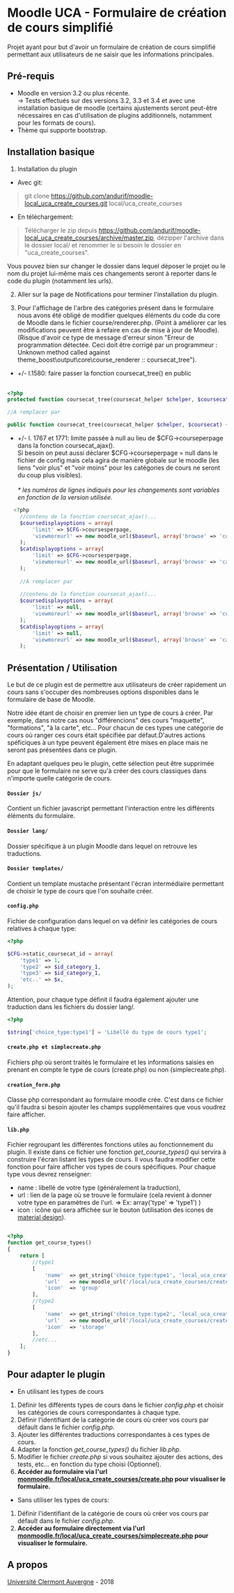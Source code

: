Moodle UCA - Formulaire de création de cours simplifié
==================================
Projet ayant pour but d'avoir un formulaire de création de cours simplifié permettant aux utilisateurs de ne saisir que les informations principales.

Pré-requis
------------
- Moodle en version 3.2 ou plus récente.<br/>
-> Tests effectués sur des versions 3.2, 3.3 et 3.4 et avec une installation basique de moodle (certains ajustements seront peut-être nécessaires en cas d'utilisation de plugins additionnels, notamment pour les formats de cours).
- Thème qui supporte bootstrap.

Installation basique
------------
1. Installation du plugin

- Avec git:
> git clone https://github.com/andurif/moodle-local_uca_create_courses.git local/uca_create_courses

- En téléchargement:
> Télécharger le zip depuis <a href="https://github.com/andurif/moodle-local_uca_create_courses/archive/master.zip">https://github.com/andurif/moodle-local_uca_create_courses/archive/master.zip</a>, dézipper l'archive dans le dossier local/ et renommer le si besoin le dossier en "uca_create_courses".

Vous pouvez bien sur changer le dossier dans lequel déposer le projet ou le nom du projet lui-même mais ces changements seront à reporter dans le code du plugin (notamment les urls).

2. Aller sur la page de Notifications pour terminer l'installation du plugin.

3. Pour l'affichage de l'arbre des catégories présent dans le formulaire nous avons été obligé de modifier quelques éléments du code du core de Moodle dans le fichier course/renderer.php. (Point à améliorer car les modifications peuvent être à refaire en cas de mise à jour de Moodle).<br/>
(Risque d'avoir ce type de message d'erreur sinon "Erreur de programmation détectée. Ceci doit être corrigé par un programmeur : Unknown method called against theme_boost\output\core\course_renderer :: coursecat_tree").
  
 * +/- l.1580: faire passer la fonction coursecat_tree() en public<br/><br/>
  ```php
  <?php
 protected function coursecat_tree(coursecat_helper $chelper, $coursecat) { ... }
 
 //A remplacer par 
 
 public function coursecat_tree(coursecat_helper $chelper, $coursecat) { ... }
  ```
  
* +/- l. 1767 et 1771: limite passée à null au lieu de $CFG->courseperpage dans la fonction coursecat_ajax().<br/>
    Si besoin on peut aussi déclarer $CFG->courseperpage = null dans le fichier de config mais cela agira de manière globale sur le moodle (les liens "voir plus" et "voir moins" pour les catégories de cours ne seront du coup plus visibles).<br/><br/>
    <i>* les numéros de lignes indiqués pour les changements sont variables en fonction de la version utilisée.</i>
    
```php
  <?php
    //contenu de la fonction coursecat_ajax()...
    $coursedisplayoptions = array(
        'limit' => $CFG->coursesperpage,
        'viewmoreurl' => new moodle_url($baseurl, array('browse' => 'courses', 'page' => 1))
    );
    $catdisplayoptions = array(
        'limit' => $CFG->coursesperpage,
        'viewmoreurl' => new moodle_url($baseurl, array('browse' => 'categories', 'page' => 1))
    );
 
    //A remplacer par 
 
    //contenu de la fonction coursecat_ajax()...
    $coursedisplayoptions = array(
        'limit' => null,
        'viewmoreurl' => new moodle_url($baseurl, array('browse' => 'courses', 'page' => 1))
    );
    $catdisplayoptions = array(
        'limit' => null,
        'viewmoreurl' => new moodle_url($baseurl, array('browse' => 'categories', 'page' => 1))
    );
  ```

Présentation / Utilisation
------

Le but de ce plugin est de permettre aux utilisateurs de créer rapidement un cours sans s'occuper des nombreuses options disponibles dans le formulaire de base de Moodle.<br/>

Notre idée étant de choisir en premier lien un type de cours à créer. Par exemple, dans notre cas nous "différencions" des cours "maquette", "formations", "à la carte", etc... Pour chacun de ces types une catégorie de cours où ranger ces cours était spécifiée par défaut.D'autres actions spéficiques à un type peuvent également être mises en place mais ne seront pas présentées dans ce plugin.

En adaptant quelques peu le plugin, cette sélection peut être supprimée pour que le formulaire ne serve qu'à créer des cours classiques dans n'importe quelle catégorie de cours.

#### `Dossier js/`

Contient un fichier javascript permettant l'interaction entre les différents éléments du formulaire.

#### `Dossier lang/`

Dossier spécifique à un plugin Moodle dans lequel on retrouve les traductions.

#### `Dossier templates/`

Contient un template mustache présentant l'écran intermédiaire permettant de choisir le type de cours que l'on souhaite créer.

#### `config.php`

Fichier de configuration dans lequel on va définir les catégories de cours relatives à chaque type:
```php
<?php

$CFG->static_coursecat_id = array(
    'type1' => 1,
    'type2' => $id_category_1,
    'type3' => $id_category_1,
    'etc..' => $x,
);
```
Attention, pour chaque type définit il faudra également ajouter une traduction dans les fichiers du dossier lang/.
```php
<?php

$string['choice_type:type1'] = 'Libellé du type de cours type1';
```

#### `create.php et simplecreate.php` 

Fichiers php où seront traités le formulaire et les informations saisies en prenant en compte le type de cours (create.php) ou non (simplecreate.php).

#### `creation_form.php`

Classe php correspondant au formulaire moodle crée.
C'est dans ce fichier qu'il faudra si besoin ajouter les champs supplémentaires que vous voudrez faire afficher.

#### `lib.php`

Fichier regroupant les différentes fonctions utiles au fonctionnement du plugin.
Il existe dans ce fichier une fonction <i>get_course_types()</i> qui servira à construire l'écran listant les types de cours. 
Il vous faudra modifier cette fonction pour faire afficher vos types de cours spécifiques. Pour chaque type vous devrez renseigner:
 * name : libellé de votre type (généralement la traduction),
 * url : lien de la page où se trouve le formulaire (cela revient à donner votre type en paramètres de l'url. => Ex: array('type' => 'type1') ) 
 * icon : icône qui sera affichée sur le bouton (utilisation des icones de <a href="https://material.io/tools/icons/?style=baseline" target="_blank" >material design</a>).
```php

<?php
function get_course_types()
{
    return [
        //type1
        [
            'name'  => get_string('choice_type:type1', 'local_uca_create_courses'),
            'url'   => new moodle_url('/local/uca_create_courses/create.php', array('type' => 'type1')),
            'icon'  => 'group'
        ],
        //type2
        [
            'name'  => get_string('choice_type:type2', 'local_uca_create_courses'),
            'url'   => new moodle_url('/local/uca_create_courses/create.php', array('type' => 'type2')),
            'icon'  => 'storage'
        ],
        //etc...
    ];
}
```

Pour adapter le plugin
------

* En utilisant les types de cours
1. Définir les différents types de cours dans le fichier <i>config.php</i> et choisir les catégories de cours correspondantes à chaque type.
2. Définir l'identifiant de la catégorie de cours où créer vos cours par défault dans le fichier <i>config.php</i>.
3. Ajouter les différentes traductions correspondantes à ces types de cours.
4. Adapter la fonction <i>get_course_types()</i> du fichier <i>lib.php</i>.
5. Modifier le fichier <i>create.php</i> si vous souhaitez ajouter des actions, des tests, etc... en fonction du type choisi (Optionnel).
6. <strong>Accéder au formulaire via l'url <a href="#">monmoodle.fr/local/uca_create_courses/create.php</a> pour visualiser le formulaire.</strong>


* Sans utiliser les types de cours:
1. Définir l'identifiant de la catégorie de cours où créer vos cours par défault dans le fichier <i>config.php</i>.
2. <strong>Accéder au formulaire directement via l'url <a href="#">monmoodle.fr/local/uca_create_courses/simplecreate.php</a> pour visualiser le formulaire.</strong>

A propos
------
<a href="https://www.uca.fr">Université Clermont Auvergne</a> - 2018
